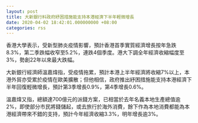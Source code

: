 ```yaml
---
layout: post
title: 大新銀行料政府紓困措施能支持本港經濟下半年輕微增長
date: 2020-04-02 18:42:01.000000000 +08:00
categories: rss
---
```


香港大學表示，受新型肺炎疫情影響，預計香港首季實質經濟增長按年急跌8.3%，第二季跌幅收窄至5.2%，連跌4個季度。港大下調全年經濟收縮幅度至3%，勢創22年以來最大跌幅。

大新銀行經濟師溫嘉煒指，受疫情拖累，預計本港上半年經濟將收縮7%以上，本港外貿亦受累於疫情在歐美擴散；但他相信，政府推出紓困措施能支持本港經濟下半年回復輕微增長，預計第3季增長0.9%，第4季增長0.6%。

溫嘉煒又指，總額達700億元的派錢方案，已相當於去年名義本地生產總值逾2%，即使部分市民將錢儲起，或去旅行於海外消費，餘下作為本地消費都能為本港經濟帶來不錯的支持，預計今年經濟收縮3.3%，明年增長逾3%。
